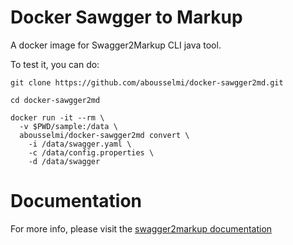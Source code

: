 # Docker Sawgger to Markup

A docker image for Swagger2Markup CLI java tool.

To test it, you can do:

```console
git clone https://github.com/abousselmi/docker-sawgger2md.git
```

```console
cd docker-sawgger2md
```

```console
docker run -it --rm \
  -v $PWD/sample:/data \
  abousselmi/docker-sawgger2md convert \
    -i /data/swagger.yaml \
    -c /data/config.properties \
    -d /data/swagger
```

# Documentation

For more info, please visit the [swagger2markup documentation](http://swagger2markup.github.io/swagger2markup/1.3.3/)
